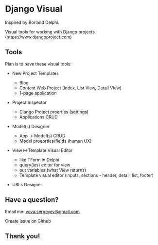 # Django Visual

Inspired by Borland Delphi.

Visual tools for working with Django projects (https://www.djangoproject.com)

## Tools

Plan is to have these visual tools:

 * New Project Templates
   * Blog
   * Content Web Project (Index, List View, Detail View)
   * 1-page application
   
 * Project Inspector
   * Django Project proerties (settings)
   * Applications CRUD
   
 * Model(s) Designer
   * App -> Model(s) CRUD
   * Model proeprties/fields (human UX)
   
 * View<->Template Visual Editor
   * like TForm in Delphi
   * query(ies) editor for view
   * out variables (what View returns)
   * Template visual editor (inputs, sections - header, detail, list, footer)
   
 * URLs Designer
 
 ## Have a question?
 
 Email me: vova.sergeyev@gmail.com
 
 Create issue on Github
 
 ## Thank you!
